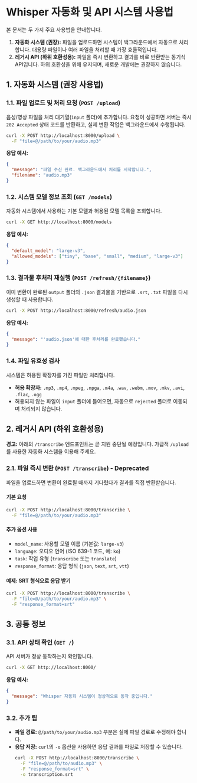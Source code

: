 # Whisper 자동화 및 API 시스템 사용법

본 문서는 두 가지 주요 사용법을 안내합니다.

1.  **자동화 시스템 (권장):** 파일을 업로드하면 시스템이 백그라운드에서 자동으로 처리합니다. 대용량 파일이나 여러 파일을 처리할 때 가장 효율적입니다.
2.  **레거시 API (하위 호환성용):** 파일을 즉시 변환하고 결과를 바로 반환받는 동기식 API입니다. 하위 호환성을 위해 유지되며, 새로운 개발에는 권장하지 않습니다.

## 1. 자동화 시스템 (권장 사용법)

### 1.1. 파일 업로드 및 처리 요청 (`POST /upload`)

음성/영상 파일을 처리 대기열(`input` 폴더)에 추가합니다. 요청이 성공하면 서버는 즉시 `202 Accepted` 상태 코드를 반환하고, 실제 변환 작업은 백그라운드에서 수행됩니다.

```bash
curl -X POST http://localhost:8000/upload \
  -F "file=@/path/to/your/audio.mp3"
```

**응답 예시:**

```json
{
  "message": "파일 수신 완료. 백그라운드에서 처리를 시작합니다.",
  "filename": "audio.mp3"
}
```

### 1.2. 시스템 모델 정보 조회 (`GET /models`)

자동화 시스템에서 사용하는 기본 모델과 허용된 모델 목록을 조회합니다.

```bash
curl -X GET http://localhost:8000/models
```

**응답 예시:**

```json
{
  "default_model": "large-v3",
  "allowed_models": ["tiny", "base", "small", "medium", "large-v3"]
}
```

### 1.3. 결과물 후처리 재실행 (`POST /refresh/{filename}`)

이미 변환이 완료된 `output` 폴더의 `.json` 결과물을 기반으로 `.srt`, `.txt` 파일을 다시 생성할 때 사용합니다.

```bash
curl -X POST http://localhost:8000/refresh/audio.json
```

**응답 예시:**

```json
{
  "message": "'audio.json'에 대한 후처리를 완료했습니다."
}
```

### 1.4. 파일 유효성 검사

시스템은 허용된 확장자를 가진 파일만 처리합니다.

- **허용 확장자:** `.mp3`, `.mp4`, `.mpeg`, `.mpga`, `.m4a`, `.wav`, `.webm`, `.mov`, `.mkv`, `.avi`, `.flac`, `.ogg`
- 허용되지 않는 파일이 `input` 폴더에 들어오면, 자동으로 `rejected` 폴더로 이동되며 처리되지 않습니다.

## 2. 레거시 API (하위 호환성용)

**경고:** 아래의 `/transcribe` 엔드포인트는 곧 지원 중단될 예정입니다. 가급적 `/upload`를 사용한 자동화 시스템을 이용해 주세요.

### 2.1. 파일 즉시 변환 (`POST /transcribe`) - Deprecated

파일을 업로드하면 변환이 완료될 때까지 기다렸다가 결과를 직접 반환받습니다.

#### 기본 요청

```bash
curl -X POST http://localhost:8000/transcribe \
  -F "file=@/path/to/your/audio.mp3"
```

#### 추가 옵션 사용

- `model_name`: 사용할 모델 이름 (기본값: `large-v3`)
- `language`: 오디오 언어 (ISO 639-1 코드, 예: `ko`)
- `task`: 작업 유형 (`transcribe` 또는 `translate`)
- `response_format`: 응답 형식 (`json`, `text`, `srt`, `vtt`)

#### 예제: SRT 형식으로 응답 받기

```bash
curl -X POST http://localhost:8000/transcribe \
  -F "file=@/path/to/your/audio.mp3" \
  -F "response_format=srt"
```

## 3. 공통 정보

### 3.1. API 상태 확인 (`GET /`)

API 서버가 정상 동작하는지 확인합니다.

```bash
curl -X GET http://localhost:8000/
```

**응답 예시:**

```json
{
  "message": "Whisper 자동화 시스템이 정상적으로 동작 중입니다."
}
```

### 3.2. 추가 팁

- **파일 경로:** `@/path/to/your/audio.mp3` 부분은 실제 파일 경로로 수정해야 합니다.
- **응답 저장:** `curl`의 `-o` 옵션을 사용하면 응답 결과를 파일로 저장할 수 있습니다.
  ```bash
  curl -X POST http://localhost:8000/transcribe \
    -F "file=@/path/to/audio.mp3" \
    -F "response_format=srt" \
    -o transcription.srt
  ```
